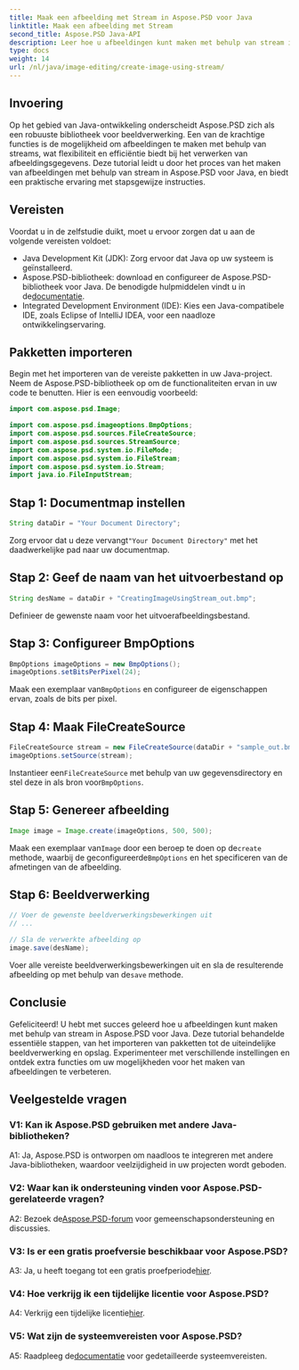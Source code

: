 ```yaml
---
title: Maak een afbeelding met Stream in Aspose.PSD voor Java
linktitle: Maak een afbeelding met Stream
second_title: Aspose.PSD Java-API
description: Leer hoe u afbeeldingen kunt maken met behulp van stream in Aspose.PSD voor Java. Volg deze stapsgewijze handleiding voor een efficiënte beeldverwerking.
type: docs
weight: 14
url: /nl/java/image-editing/create-image-using-stream/
---
```

## Invoering

Op het gebied van Java-ontwikkeling onderscheidt Aspose.PSD zich als een robuuste bibliotheek voor beeldverwerking. Een van de krachtige functies is de mogelijkheid om afbeeldingen te maken met behulp van streams, wat flexibiliteit en efficiëntie biedt bij het verwerken van afbeeldingsgegevens. Deze tutorial leidt u door het proces van het maken van afbeeldingen met behulp van stream in Aspose.PSD voor Java, en biedt een praktische ervaring met stapsgewijze instructies.

## Vereisten

Voordat u in de zelfstudie duikt, moet u ervoor zorgen dat u aan de volgende vereisten voldoet:

- Java Development Kit (JDK): Zorg ervoor dat Java op uw systeem is geïnstalleerd.
-  Aspose.PSD-bibliotheek: download en configureer de Aspose.PSD-bibliotheek voor Java. De benodigde hulpmiddelen vindt u in de[documentatie](https://reference.aspose.com/psd/java/).
- Integrated Development Environment (IDE): Kies een Java-compatibele IDE, zoals Eclipse of IntelliJ IDEA, voor een naadloze ontwikkelingservaring.

## Pakketten importeren

Begin met het importeren van de vereiste pakketten in uw Java-project. Neem de Aspose.PSD-bibliotheek op om de functionaliteiten ervan in uw code te benutten. Hier is een eenvoudig voorbeeld:

```java
import com.aspose.psd.Image;

import com.aspose.psd.imageoptions.BmpOptions;
import com.aspose.psd.sources.FileCreateSource;
import com.aspose.psd.sources.StreamSource;
import com.aspose.psd.system.io.FileMode;
import com.aspose.psd.system.io.FileStream;
import com.aspose.psd.system.io.Stream;
import java.io.FileInputStream;
```

## Stap 1: Documentmap instellen

```java
String dataDir = "Your Document Directory";
```

 Zorg ervoor dat u deze vervangt`"Your Document Directory"` met het daadwerkelijke pad naar uw documentmap.

## Stap 2: Geef de naam van het uitvoerbestand op

```java
String desName = dataDir + "CreatingImageUsingStream_out.bmp";
```

Definieer de gewenste naam voor het uitvoerafbeeldingsbestand.

## Stap 3: Configureer BmpOptions

```java
BmpOptions imageOptions = new BmpOptions();
imageOptions.setBitsPerPixel(24);
```

 Maak een exemplaar van`BmpOptions` en configureer de eigenschappen ervan, zoals de bits per pixel.

## Stap 4: Maak FileCreateSource

```java
FileCreateSource stream = new FileCreateSource(dataDir + "sample_out.bmp");
imageOptions.setSource(stream);
```

 Instantieer een`FileCreateSource` met behulp van uw gegevensdirectory en stel deze in als bron voor`BmpOptions`.

## Stap 5: Genereer afbeelding

```java
Image image = Image.create(imageOptions, 500, 500);
```

 Maak een exemplaar van`Image` door een beroep te doen op de`create` methode, waarbij de geconfigureerde`BmpOptions` en het specificeren van de afmetingen van de afbeelding.

## Stap 6: Beeldverwerking

```java
// Voer de gewenste beeldverwerkingsbewerkingen uit
// ...

// Sla de verwerkte afbeelding op
image.save(desName);
```

 Voer alle vereiste beeldverwerkingsbewerkingen uit en sla de resulterende afbeelding op met behulp van de`save` methode.

## Conclusie

Gefeliciteerd! U hebt met succes geleerd hoe u afbeeldingen kunt maken met behulp van stream in Aspose.PSD voor Java. Deze tutorial behandelde essentiële stappen, van het importeren van pakketten tot de uiteindelijke beeldverwerking en opslag. Experimenteer met verschillende instellingen en ontdek extra functies om uw mogelijkheden voor het maken van afbeeldingen te verbeteren.

## Veelgestelde vragen

### V1: Kan ik Aspose.PSD gebruiken met andere Java-bibliotheken?

A1: Ja, Aspose.PSD is ontworpen om naadloos te integreren met andere Java-bibliotheken, waardoor veelzijdigheid in uw projecten wordt geboden.

### V2: Waar kan ik ondersteuning vinden voor Aspose.PSD-gerelateerde vragen?

 A2: Bezoek de[Aspose.PSD-forum](https://forum.aspose.com/c/psd/34) voor gemeenschapsondersteuning en discussies.

### V3: Is er een gratis proefversie beschikbaar voor Aspose.PSD?

 A3: Ja, u heeft toegang tot een gratis proefperiode[hier](https://releases.aspose.com/).

### V4: Hoe verkrijg ik een tijdelijke licentie voor Aspose.PSD?

 A4: Verkrijg een tijdelijke licentie[hier](https://purchase.aspose.com/temporary-license/).

### V5: Wat zijn de systeemvereisten voor Aspose.PSD?

 A5: Raadpleeg de[documentatie](https://reference.aspose.com/psd/java/) voor gedetailleerde systeemvereisten.